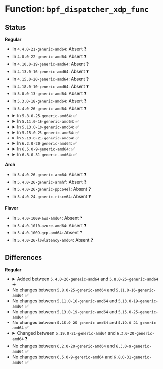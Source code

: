 # Function: <code>bpf_dispatcher_xdp_func</code>

## Status
<b>Regular</b>
<ul>
<li>
In <code>4.4.0-21-generic-amd64</code>: Absent ❓
</li>
<li>
In <code>4.8.0-22-generic-amd64</code>: Absent ❓
</li>
<li>
In <code>4.10.0-19-generic-amd64</code>: Absent ❓
</li>
<li>
In <code>4.13.0-16-generic-amd64</code>: Absent ❓
</li>
<li>
In <code>4.15.0-20-generic-amd64</code>: Absent ❓
</li>
<li>
In <code>4.18.0-10-generic-amd64</code>: Absent ❓
</li>
<li>
In <code>5.0.0-13-generic-amd64</code>: Absent ❓
</li>
<li>
In <code>5.3.0-18-generic-amd64</code>: Absent ❓
</li>
<li>
In <code>5.4.0-26-generic-amd64</code>: Absent ❓
</li>
<li>
<details>
<summary>In <code>5.8.0-25-generic-amd64</code>: ✅</summary>

```c
unsigned int bpf_dispatcher_xdp_func(const void * ctx, const struct bpf_insn * insnsi, unsigned int (*)(const void *, const struct bpf_insn *) bpf_func)
```

```json
{
  "name": "bpf_dispatcher_xdp_func",
  "collision_type": "Unique Global",
  "inline_type": "No",
  "funcs": [
    {
      "addr": 18446744071589492208,
      "name": "bpf_dispatcher_xdp_func",
      "external": true,
      "loc": "net/core/filter.c:9242",
      "file": "net/core/filter.c",
      "inline": "seen, unknown",
      "caller_inline": [],
      "caller_func": [
        "kernel/bpf/devmap.c:dev_map_run_prog",
        "kernel/bpf/devmap.c:dev_map_run_prog",
        "drivers/net/tun.c:tun_build_skb",
        "drivers/net/tun.c:tun_build_skb",
        "net/core/dev.c:netif_receive_generic_xdp",
        "net/core/dev.c:netif_receive_generic_xdp",
        "net/bpf/test_run.c:bpf_test_run",
        "net/bpf/test_run.c:bpf_test_run"
      ]
    }
  ],
  "symbols": [
    {
      "addr": 18446744071589492208,
      "name": "bpf_dispatcher_xdp_func",
      "section": ".text",
      "bind": "STB_GLOBAL",
      "size": 16
    }
  ]
}
```
</details>
</li>
<li>
<details>
<summary>In <code>5.11.0-16-generic-amd64</code>: ✅</summary>

```c
unsigned int bpf_dispatcher_xdp_func(const void * ctx, const struct bpf_insn * insnsi, unsigned int (*)(const void *, const struct bpf_insn *) bpf_func)
```

```json
{
  "name": "bpf_dispatcher_xdp_func",
  "collision_type": "Unique Global",
  "inline_type": "No",
  "funcs": [
    {
      "addr": 18446744071589493840,
      "name": "bpf_dispatcher_xdp_func",
      "external": true,
      "loc": "net/core/filter.c:10293",
      "file": "net/core/filter.c",
      "inline": "seen, unknown",
      "caller_inline": [],
      "caller_func": [
        "kernel/bpf/devmap.c:dev_map_run_prog",
        "kernel/bpf/devmap.c:dev_map_run_prog",
        "kernel/bpf/cpumap.c:cpu_map_bpf_prog_run_xdp",
        "kernel/bpf/cpumap.c:cpu_map_bpf_prog_run_xdp",
        "drivers/net/tun.c:tun_build_skb",
        "drivers/net/tun.c:tun_build_skb",
        "net/core/dev.c:netif_receive_generic_xdp",
        "net/core/dev.c:netif_receive_generic_xdp",
        "net/bpf/test_run.c:bpf_test_run",
        "net/bpf/test_run.c:bpf_test_run"
      ]
    }
  ],
  "symbols": [
    {
      "addr": 18446744071589493840,
      "name": "bpf_dispatcher_xdp_func",
      "section": ".text",
      "bind": "STB_GLOBAL",
      "size": 16
    }
  ]
}
```
</details>
</li>
<li>
<details>
<summary>In <code>5.13.0-19-generic-amd64</code>: ✅</summary>

```c
unsigned int bpf_dispatcher_xdp_func(const void * ctx, const struct bpf_insn * insnsi, unsigned int (*)(const void *, const struct bpf_insn *) bpf_func)
```

```json
{
  "name": "bpf_dispatcher_xdp_func",
  "collision_type": "Unique Global",
  "inline_type": "No",
  "funcs": [
    {
      "addr": 18446744071589392336,
      "name": "bpf_dispatcher_xdp_func",
      "external": true,
      "loc": "net/core/filter.c:10435",
      "file": "net/core/filter.c",
      "inline": "seen, unknown",
      "caller_inline": [],
      "caller_func": [
        "kernel/bpf/devmap.c:dev_map_run_prog",
        "kernel/bpf/devmap.c:dev_map_run_prog",
        "kernel/bpf/cpumap.c:cpu_map_bpf_prog_run_xdp",
        "kernel/bpf/cpumap.c:cpu_map_bpf_prog_run_xdp",
        "drivers/net/tun.c:tun_build_skb",
        "drivers/net/tun.c:tun_build_skb",
        "net/core/dev.c:netif_receive_generic_xdp",
        "net/core/dev.c:netif_receive_generic_xdp",
        "net/bpf/test_run.c:bpf_test_run",
        "net/bpf/test_run.c:bpf_test_run"
      ]
    }
  ],
  "symbols": [
    {
      "addr": 18446744071589392336,
      "name": "bpf_dispatcher_xdp_func",
      "section": ".text",
      "bind": "STB_GLOBAL",
      "size": 16
    }
  ]
}
```
</details>
</li>
<li>
<details>
<summary>In <code>5.15.0-25-generic-amd64</code>: ✅</summary>

```c
unsigned int bpf_dispatcher_xdp_func(const void * ctx, const struct bpf_insn * insnsi, unsigned int (*)(const void *, const struct bpf_insn *) bpf_func)
```

```json
{
  "name": "bpf_dispatcher_xdp_func",
  "collision_type": "Unique Global",
  "inline_type": "No",
  "funcs": [
    {
      "addr": 18446744071590122992,
      "name": "bpf_dispatcher_xdp_func",
      "external": true,
      "loc": "net/core/filter.c:10634",
      "file": "net/core/filter.c",
      "inline": "seen, unknown",
      "caller_inline": [],
      "caller_func": [
        "kernel/bpf/devmap.c:dev_map_bpf_prog_run",
        "kernel/bpf/devmap.c:dev_map_bpf_prog_run",
        "kernel/bpf/cpumap.c:cpu_map_bpf_prog_run_xdp",
        "kernel/bpf/cpumap.c:cpu_map_bpf_prog_run_xdp",
        "drivers/net/tun.c:tun_build_skb",
        "drivers/net/tun.c:tun_build_skb",
        "net/core/dev.c:bpf_prog_run_generic_xdp",
        "net/core/dev.c:bpf_prog_run_generic_xdp",
        "net/bpf/test_run.c:bpf_test_run",
        "net/bpf/test_run.c:bpf_test_run"
      ]
    }
  ],
  "symbols": [
    {
      "addr": 18446744071590122992,
      "name": "bpf_dispatcher_xdp_func",
      "section": ".text",
      "bind": "STB_GLOBAL",
      "size": 16
    }
  ]
}
```
</details>
</li>
<li>
<details>
<summary>In <code>5.19.0-21-generic-amd64</code>: ✅</summary>

```c
unsigned int bpf_dispatcher_xdp_func(const void * ctx, const struct bpf_insn * insnsi, unsigned int (*)(const void *, const struct bpf_insn *) bpf_func)
```

```json
{
  "name": "bpf_dispatcher_xdp_func",
  "collision_type": "Unique Global",
  "inline_type": "No",
  "funcs": [
    {
      "addr": 18446744071591672048,
      "name": "bpf_dispatcher_xdp_func",
      "external": true,
      "loc": "net/core/filter.c:11166",
      "file": "net/core/filter.c",
      "inline": "seen, unknown",
      "caller_inline": [],
      "caller_func": [
        "kernel/bpf/devmap.c:dev_map_bpf_prog_run",
        "kernel/bpf/devmap.c:dev_map_bpf_prog_run",
        "kernel/bpf/cpumap.c:cpu_map_bpf_prog_run_xdp",
        "kernel/bpf/cpumap.c:cpu_map_bpf_prog_run_xdp",
        "drivers/net/tun.c:tun_xdp_one",
        "drivers/net/tun.c:tun_xdp_one",
        "net/core/dev.c:bpf_prog_run_generic_xdp",
        "net/core/dev.c:bpf_prog_run_generic_xdp",
        "net/bpf/test_run.c:bpf_test_run",
        "net/bpf/test_run.c:bpf_test_run"
      ]
    }
  ],
  "symbols": [
    {
      "addr": 18446744071591672048,
      "name": "bpf_dispatcher_xdp_func",
      "section": ".text",
      "bind": "STB_GLOBAL",
      "size": 26
    }
  ]
}
```
</details>
</li>
<li>
<details>
<summary>In <code>6.2.0-20-generic-amd64</code>: ✅</summary>

```c
unsigned int bpf_dispatcher_xdp_func(const void * ctx, const struct bpf_insn * insnsi, bpf_func_t bpf_func)
```

```json
{
  "name": "bpf_dispatcher_xdp_func",
  "collision_type": "Unique Global",
  "inline_type": "No",
  "funcs": [
    {
      "addr": 18446744071593473776,
      "name": "bpf_dispatcher_xdp_func",
      "external": true,
      "loc": "net/core/filter.c:11372",
      "file": "net/core/filter.c",
      "inline": "seen, unknown",
      "caller_inline": [],
      "caller_func": [
        "kernel/bpf/devmap.c:dev_map_bpf_prog_run",
        "kernel/bpf/devmap.c:dev_map_bpf_prog_run",
        "kernel/bpf/cpumap.c:cpu_map_bpf_prog_run_xdp",
        "kernel/bpf/cpumap.c:cpu_map_bpf_prog_run_xdp",
        "drivers/net/tun.c:tun_xdp_one",
        "drivers/net/tun.c:tun_xdp_one",
        "net/core/dev.c:bpf_prog_run_generic_xdp",
        "net/core/dev.c:bpf_prog_run_generic_xdp",
        "net/bpf/test_run.c:bpf_test_run",
        "net/bpf/test_run.c:bpf_test_run"
      ]
    }
  ],
  "symbols": [
    {
      "addr": 18446744071593473776,
      "name": "bpf_dispatcher_xdp_func",
      "section": ".text",
      "bind": "STB_GLOBAL",
      "size": 26
    }
  ]
}
```
</details>
</li>
<li>
<details>
<summary>In <code>6.5.0-9-generic-amd64</code>: ✅</summary>

```c
unsigned int bpf_dispatcher_xdp_func(const void * ctx, const struct bpf_insn * insnsi, bpf_func_t bpf_func)
```

```json
{
  "name": "bpf_dispatcher_xdp_func",
  "collision_type": "Unique Global",
  "inline_type": "No",
  "funcs": [
    {
      "addr": 18446744071593940192,
      "name": "bpf_dispatcher_xdp_func",
      "external": true,
      "loc": "net/core/filter.c:11521",
      "file": "net/core/filter.c",
      "inline": "seen, unknown",
      "caller_inline": [],
      "caller_func": [
        "kernel/bpf/devmap.c:dev_map_bpf_prog_run",
        "kernel/bpf/devmap.c:dev_map_bpf_prog_run",
        "kernel/bpf/cpumap.c:cpu_map_bpf_prog_run_xdp",
        "kernel/bpf/cpumap.c:cpu_map_bpf_prog_run_xdp",
        "drivers/net/tun.c:tun_xdp_one",
        "drivers/net/tun.c:tun_xdp_one",
        "drivers/net/virtio_net.c:virtnet_xdp_handler",
        "drivers/net/virtio_net.c:virtnet_xdp_handler",
        "net/core/dev.c:bpf_prog_run_generic_xdp",
        "net/core/dev.c:bpf_prog_run_generic_xdp",
        "net/bpf/test_run.c:bpf_test_run",
        "net/bpf/test_run.c:bpf_test_run"
      ]
    }
  ],
  "symbols": [
    {
      "addr": 18446744071593940192,
      "name": "bpf_dispatcher_xdp_func",
      "section": ".text",
      "bind": "STB_GLOBAL",
      "size": 26
    }
  ]
}
```
</details>
</li>
<li>
<details>
<summary>In <code>6.8.0-31-generic-amd64</code>: ✅</summary>

```c
unsigned int bpf_dispatcher_xdp_func(const void * ctx, const struct bpf_insn * insnsi, bpf_func_t bpf_func)
```

```json
{
  "name": "bpf_dispatcher_xdp_func",
  "collision_type": "Unique Global",
  "inline_type": "No",
  "funcs": [
    {
      "addr": 18446744071594722960,
      "name": "bpf_dispatcher_xdp_func",
      "external": true,
      "loc": "net/core/filter.c:11612",
      "file": "net/core/filter.c",
      "inline": "seen, unknown",
      "caller_inline": [],
      "caller_func": [
        "kernel/bpf/devmap.c:dev_map_bpf_prog_run",
        "kernel/bpf/devmap.c:dev_map_bpf_prog_run",
        "kernel/bpf/cpumap.c:cpu_map_bpf_prog_run_xdp",
        "kernel/bpf/cpumap.c:cpu_map_bpf_prog_run_xdp",
        "drivers/net/tun.c:tun_xdp_one",
        "drivers/net/tun.c:tun_xdp_one",
        "drivers/net/virtio_net.c:virtnet_xdp_handler",
        "drivers/net/virtio_net.c:virtnet_xdp_handler",
        "net/core/dev.c:bpf_prog_run_generic_xdp",
        "net/core/dev.c:bpf_prog_run_generic_xdp",
        "net/bpf/test_run.c:bpf_test_run",
        "net/bpf/test_run.c:bpf_test_run"
      ]
    }
  ],
  "symbols": [
    {
      "addr": 18446744071594722960,
      "name": "bpf_dispatcher_xdp_func",
      "section": ".text",
      "bind": "STB_GLOBAL",
      "size": 26
    }
  ]
}
```
</details>
</li>
</ul>
<b>Arch</b>
<ul>
<li>
In <code>5.4.0-26-generic-arm64</code>: Absent ❓
</li>
<li>
In <code>5.4.0-26-generic-armhf</code>: Absent ❓
</li>
<li>
In <code>5.4.0-26-generic-ppc64el</code>: Absent ❓
</li>
<li>
In <code>5.4.0-24-generic-riscv64</code>: Absent ❓
</li>
</ul>
<b>Flavor</b>
<ul>
<li>
In <code>5.4.0-1009-aws-amd64</code>: Absent ❓
</li>
<li>
In <code>5.4.0-1010-azure-amd64</code>: Absent ❓
</li>
<li>
In <code>5.4.0-1009-gcp-amd64</code>: Absent ❓
</li>
<li>
In <code>5.4.0-26-lowlatency-amd64</code>: Absent ❓
</li>
</ul>

## Differences
<b>Regular</b>
<ul>
<li>
<details>
<summary>Added between <code>5.4.0-26-generic-amd64</code> and <code>5.8.0-25-generic-amd64</code> ➕</summary>

```c
unsigned int bpf_dispatcher_xdp_func(const void * ctx, const struct bpf_insn * insnsi, unsigned int (*)(const void *, const struct bpf_insn *) bpf_func)
```
</details>
</li>
<li>
No changes between <code>5.8.0-25-generic-amd64</code> and <code>5.11.0-16-generic-amd64</code> ✅
</li>
<li>
No changes between <code>5.11.0-16-generic-amd64</code> and <code>5.13.0-19-generic-amd64</code> ✅
</li>
<li>
No changes between <code>5.13.0-19-generic-amd64</code> and <code>5.15.0-25-generic-amd64</code> ✅
</li>
<li>
No changes between <code>5.15.0-25-generic-amd64</code> and <code>5.19.0-21-generic-amd64</code> ✅
</li>
<li>
<details>
<summary>Changed between <code>5.19.0-21-generic-amd64</code> and <code>6.2.0-20-generic-amd64</code> ❓</summary>
<ul>
<li>
<b>Param type changed. </b>
<code>unsigned int (*)(const void *, const struct bpf_insn *) bpf_func</code> ➡️ <code>bpf_func_t bpf_func</code>
</li>
</ul>
</details>
</li>
<li>
No changes between <code>6.2.0-20-generic-amd64</code> and <code>6.5.0-9-generic-amd64</code> ✅
</li>
<li>
No changes between <code>6.5.0-9-generic-amd64</code> and <code>6.8.0-31-generic-amd64</code> ✅
</li>
</ul>
